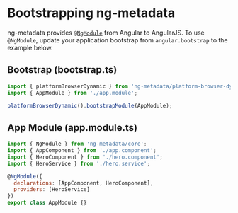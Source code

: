 # Bootstrapping ng-metadata

ng-metadata provides [`@NgModule`](https://angular.io/docs/ts/latest/api/core/index/NgModule-interface.html) from Angular to AngularJS. To use `@NgModule`, update your application bootstrap from `angular.bootstrap` to the example below.

## Bootstrap \(bootstrap.ts\)

```javascript
import { platformBrowserDynamic } from 'ng-metadata/platform-browser-dynamic';
import { AppModule } from './app.module';

platformBrowserDynamic().bootstrapModule(AppModule);
```

## App Module \(app.module.ts\)

```javascript
import { NgModule } from 'ng-metadata/core';
import { AppComponent } from './app.component';
import { HeroComponent } from './hero.component';
import { HeroService } from './hero.service';

@NgModule({
  declarations: [AppComponent, HeroComponent],
  providers: [HeroService]
})
export class AppModule {}
```

